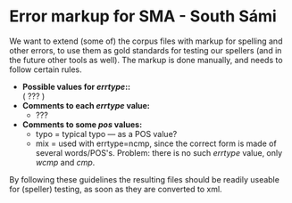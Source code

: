 Error markup for SMA - South Sámi
================
We want to extend (some of) the corpus files with markup for spelling
and other errors, to use them as gold standards for testing our spellers
(and in the future other tools as well). The markup is done manually,
and needs to follow certain rules.


-   **Possible values for *errtype*::**  
    ( ??? )
-   **Comments to each *errtype* value:**  
    -   ???
-   **Comments to some *pos* values:**  
    -   typo = typical typo — as a POS value?
    -   mix = used with errtype=ncmp, since the correct form is made of
        several words/POS's. Problem: there is no such *errtype* value,
        only *wcmp* and *cmp*.

By following these guidelines the resulting files should be readily
useable for (speller) testing, as soon as they are converted to xml.
